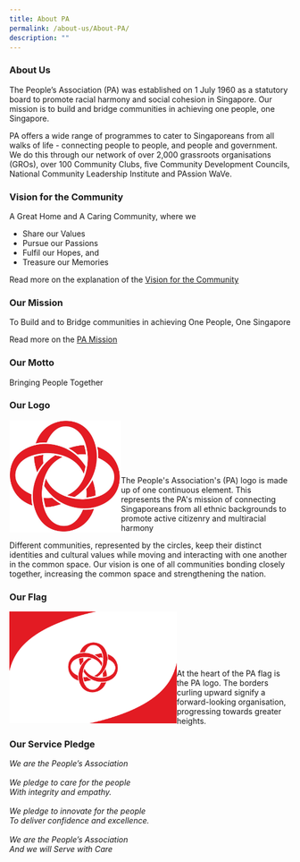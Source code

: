 ```yaml
---
title: About PA
permalink: /about-us/About-PA/
description: ""
---
```

### About Us

The People’s Association (PA) was established on 1 July 1960 as a statutory board to promote racial harmony and social cohesion in Singapore. Our mission is to build and bridge communities in achieving one people, one Singapore.

PA offers a wide range of programmes to cater to Singaporeans from all walks of life - connecting people to people, and people and government. We do this through our network of over 2,000 grassroots organisations (GROs), over 100 Community Clubs, five Community Development Councils, National Community Leadership Institute and PAssion WaVe.

### Vision for the Community

A Great Home and A Caring Community, where we

*   Share our Values
*   Pursue our Passions
*   Fulfil our Hopes, and
*   Treasure our Memories

Read more on the explanation of the [Vision for the Community](/files/About%20Us/vision-for-the-community.pdf)

### Our Mission

To Build and to Bridge communities in achieving One People, One Singapore

Read more on the [PA Mission](/files/About%20Us/pa's-mission-statement.pdf)

### Our Motto

Bringing People Together

### Our Logo

<img style="height:200px;width:200px" align="left" src="/images/About%20Us/PA%20Logo%20no%20brand%20name.jpg"><br><br><br><br><br>

The People's Association's (PA) logo is made up of one continuous element. This represents the PA's mission of connecting Singaporeans from all ethnic backgrounds to promote active citizenry and multiracial harmony

Different communities, represented by the circles, keep their distinct identities and cultural values while moving and interacting with one another in the common space. Our vision is one of all communities bonding closely together, increasing the common space and strengthening the nation.


### Our Flag
<img style="height:200px;width:300px" align="left" src="/images/About%20Us/PA%20Flag.png">
<br><br><br><br><br><br>
At the heart of the PA flag is the PA logo. The borders curling upward signify a forward-looking organisation, progressing towards greater heights.


### Our Service Pledge

*We are the People’s Association <br><br>*
*We pledge to care for the people* <br>
*With integrity and empathy.*<br><br>
*We pledge to innovate for the people*<br>
*To deliver confidence and excellence.*<br><br>
*We are the People’s Association*<br>
*And we will Serve with Care*